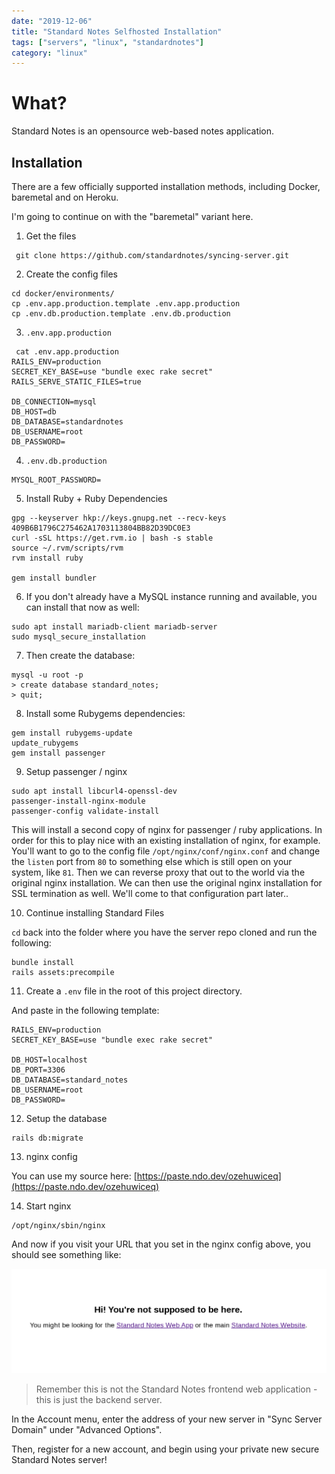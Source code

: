 ```yaml
---
date: "2019-12-06"
title: "Standard Notes Selfhosted Installation"
tags: ["servers", "linux", "standardnotes"]
category: "linux"
---
```


# What?

Standard Notes is an opensource web-based notes application.

## Installation

There are a few officially supported installation methods, including Docker, baremetal and on Heroku.

I'm going to continue on with the "baremetal" variant here.

1. Get the files

```
 git clone https://github.com/standardnotes/syncing-server.git
```

2.  Create the config files

```
cd docker/environments/
cp .env.app.production.template .env.app.production
cp .env.db.production.template .env.db.production
```

3. `.env.app.production`

```
 cat .env.app.production
RAILS_ENV=production
SECRET_KEY_BASE=use "bundle exec rake secret"
RAILS_SERVE_STATIC_FILES=true

DB_CONNECTION=mysql
DB_HOST=db
DB_DATABASE=standardnotes
DB_USERNAME=root
DB_PASSWORD=
```

4. `.env.db.production`

```
MYSQL_ROOT_PASSWORD=
```

5. Install Ruby + Ruby Dependencies

```
gpg --keyserver hkp://keys.gnupg.net --recv-keys 409B6B1796C275462A1703113804BB82D39DC0E3
curl -sSL https://get.rvm.io | bash -s stable
source ~/.rvm/scripts/rvm
rvm install ruby

gem install bundler
```

6. If you don't already have a MySQL instance running and available, you can install that now as well:

```
sudo apt install mariadb-client mariadb-server
sudo mysql_secure_installation
```

7. Then create the database:

```
mysql -u root -p
> create database standard_notes;
> quit;
```

8. Install some Rubygems dependencies:

```
gem install rubygems-update
update_rubygems
gem install passenger
```

9. Setup passenger / nginx

```
sudo apt install libcurl4-openssl-dev
passenger-install-nginx-module
passenger-config validate-install
```

This will install a second copy of nginx for passenger / ruby applications. In order for this to play nice with an existing installation of nginx, for example. You'll want to go to the config file `/opt/nginx/conf/nginx.conf` and change the `listen` port from `80` to something else which is still open on your system, like `81`. Then we can reverse proxy that out to the world via the original nginx installation. We can then use the original nginx installation for SSL termination as well. We'll come to that configuration part later..

10. Continue installing Standard Files

`cd` back into the folder where you have the server repo cloned and run the following:

```
bundle install
rails assets:precompile
```

11. Create a `.env` file in the root of this project directory.

And paste in the following template:

```
RAILS_ENV=production
SECRET_KEY_BASE=use "bundle exec rake secret"

DB_HOST=localhost
DB_PORT=3306
DB_DATABASE=standard_notes
DB_USERNAME=root
DB_PASSWORD=
```

12. Setup the database

```
rails db:migrate
```

13. nginx config

You can use my source here:
[https://paste.ndo.dev/ozehuwiceq](https://paste.ndo.dev/ozehuwiceq)

14. Start nginx

```
/opt/nginx/sbin/nginx
```

And now if you visit your URL that you set in the nginx config above, you should see something like:

![bash](standardfile.png)

> Remember this is not the Standard Notes frontend web application - this is just the backend server.

In the Account menu, enter the address of your new server in "Sync Server Domain" under "Advanced Options".

Then, register for a new account, and begin using your private new secure Standard Notes server!
